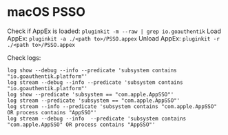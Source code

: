 # macOS PSSO

Check if AppEx is loaded: `pluginkit -m --raw | grep io.goauthentik`
Load AppEx: `pluginkit -a ./<path to>/PSSO.appex`
Unload AppEx: `pluginkit -r ./<path to>/PSSO.appex`

Check logs:

```
log show --debug --info --predicate 'subsystem contains "io.goauthentik.platform"'
log stream --debug --info --predicate 'subsystem contains "io.goauthentik.platform"'
log show --predicate 'subsystem == "com.apple.AppSSO"'
log stream --predicate 'subsystem == "com.apple.AppSSO"'
log stream --info --predicate 'subsystem contains "com.apple.AppSSO" OR process contains "AppSSO"'
log stream --debug --info  --predicate 'subsystem contains "com.apple.AppSSO" OR process contains "AppSSO"'
```
